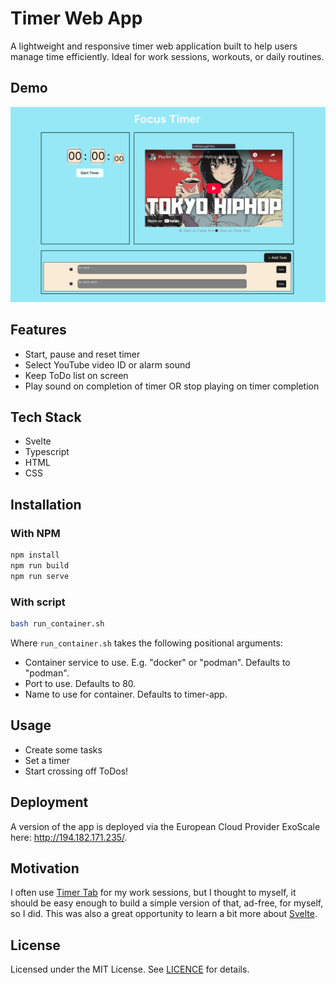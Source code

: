# Timer Web App
A lightweight and responsive timer web application built to help users manage time efficiently. Ideal for work sessions, workouts, or daily routines.

## Demo
![alt text](./.github/demo.png)

## Features
- Start, pause and reset timer
- Select YouTube video ID or alarm sound
- Keep ToDo list on screen
- Play sound on completion of timer OR stop playing on timer completion

## Tech Stack
- Svelte
- Typescript
- HTML
- CSS

## Installation
### With NPM
```bash
npm install
npm run build
npm run serve
```

### With script
```bash
bash run_container.sh
```
Where `run_container.sh` takes the following positional arguments:
- Container service to use. E.g. "docker" or "podman". Defaults to "podman".
- Port to use. Defaults to 80.
- Name to use for container. Defaults to timer-app.

## Usage
- Create some tasks
- Set a timer
- Start crossing off ToDos!

## Deployment
A version of the app is deployed via the European Cloud Provider ExoScale here:
http://194.182.171.235/.

## Motivation
I often use [Timer Tab](https://www.timer-tab.com/) for my work sessions, but I thought to myself, it should be easy enough to build a simple version of that, ad-free, for myself, so I did.
This was also a great opportunity to learn a bit more about [Svelte](https://svelte.dev/).

## License
Licensed under the MIT License. See [LICENCE](./LICENSE) for details.
